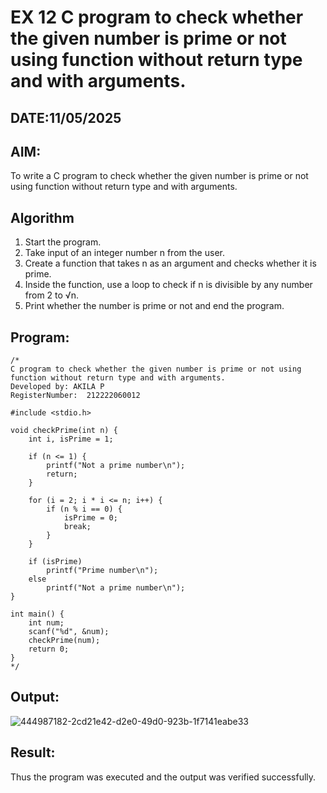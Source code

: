 # EX 12 C program to check whether the given number is prime or not using function without return type and with arguments.
## DATE:11/05/2025
## AIM:
To write a C program to check whether the given number is prime or not using function without return type and with arguments.

## Algorithm
1. Start the program.
2. Take input of an integer number n from the user.
3. Create a function that takes n as an argument and checks whether it is prime.
4. Inside the function, use a loop to check if n is divisible by any number from 2 to √n.
5. Print whether the number is prime or not and end the program.

## Program:
```
/*
C program to check whether the given number is prime or not using function without return type and with arguments.
Developed by: AKILA P
RegisterNumber:  212222060012

#include <stdio.h>

void checkPrime(int n) {
    int i, isPrime = 1;

    if (n <= 1) {
        printf("Not a prime number\n");
        return;
    }

    for (i = 2; i * i <= n; i++) {
        if (n % i == 0) {
            isPrime = 0;
            break;
        }
    }

    if (isPrime)
        printf("Prime number\n");
    else
        printf("Not a prime number\n");
}

int main() {
    int num;
    scanf("%d", &num);
    checkPrime(num);
    return 0;
}
*/
```

## Output:
![444987182-2cd21e42-d2e0-49d0-923b-1f7141eabe33](https://github.com/user-attachments/assets/cb9f4b93-c2a5-4778-a4cc-2b5168f67890)



## Result:
Thus the program was executed and the output was verified successfully.
